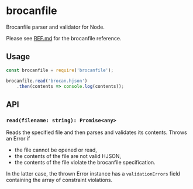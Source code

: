 # brocanfile

Brocanfile parser and validator for Node.

Please see [REF.md](REF.md) for the brocanfile reference.

## Usage

~~~~JavaScript
const brocanfile = require('brocanfile');

brocanfile.read('brocan.hjson')
    .then(contents => console.log(contents));
~~~~

## API

### `read(filename: string): Promise<any>`

Reads the specified file and then parses and validates its contents. Throws an Error if 

  * the file cannot be opened or read,
  * the contents of the file are not valid HJSON,
  * the contents of the file violate the brocanfile specification.

In the latter case, the thrown Error instance has a `validationErrors` field containing the array of constraint violations.
